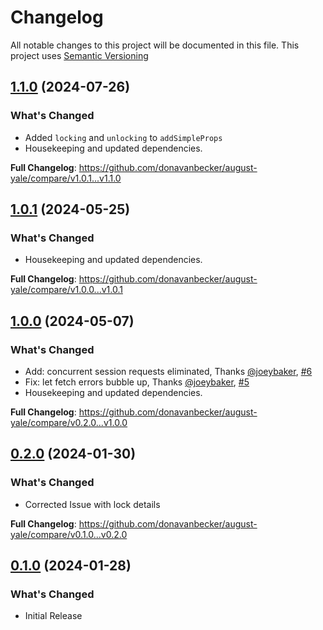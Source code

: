 # Changelog

All notable changes to this project will be documented in this file. This project uses [Semantic Versioning](https://semver.org/)

## [1.1.0](https://github.com/donavanbecker/august-yale/tag/v1.1.0) (2024-07-26)

### What's Changed
- Added `locking` and `unlocking` to `addSimpleProps`
- Housekeeping and updated dependencies.

**Full Changelog**: https://github.com/donavanbecker/august-yale/compare/v1.0.1...v1.1.0

## [1.0.1](https://github.com/donavanbecker/august-yale/tag/v1.0.1) (2024-05-25)

### What's Changed
- Housekeeping and updated dependencies.

**Full Changelog**: https://github.com/donavanbecker/august-yale/compare/v1.0.0...v1.0.1

## [1.0.0](https://github.com/donavanbecker/august-yale/tag/v1.0.0) (2024-05-07)

### What's Changed
- Add: concurrent session requests eliminated, Thanks [@joeybaker](https://github.com/joeybakerThanks), [#6](https://github.com/donavanbecker/august-yale/pull/6)
- Fix: let fetch errors bubble up, Thanks [@joeybaker](https://github.com/joeybakerThanks), [#5](https://github.com/donavanbecker/august-yale/pull/5)
- Housekeeping and updated dependencies.

**Full Changelog**: https://github.com/donavanbecker/august-yale/compare/v0.2.0...v1.0.0

## [0.2.0](https://github.com/donavanbecker/august-yale/tag/v0.2.0) (2024-01-30)

### What's Changed
- Corrected Issue with lock details

**Full Changelog**: https://github.com/donavanbecker/august-yale/compare/v0.1.0...v0.2.0

## [0.1.0](https://github.com/donavanbecker/august-yale/tag/v0.1.0) (2024-01-28)

### What's Changed
- Initial Release

